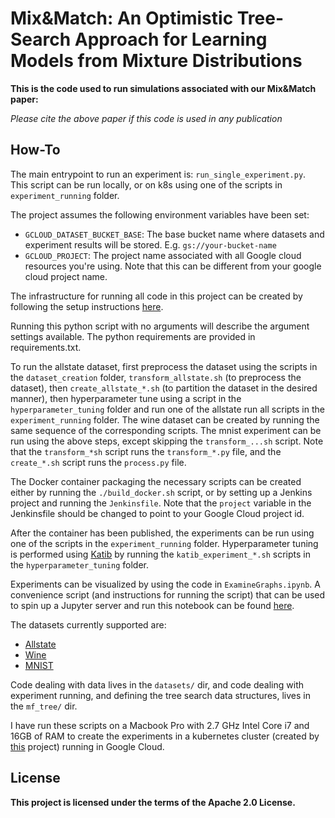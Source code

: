 # Mix&Match: An Optimistic Tree-Search Approach for Learning Models from Mixture Distributions

**This is the code used to run simulations associated with our Mix&Match paper:** <INSERT-LINK-HERE>
 
 _Please cite the above paper if this code is used in any publication_

## How-To

The main entrypoint to run an experiment is:
`run_single_experiment.py`. This script can be run locally,
or on k8s using one of the scripts in `experiment_running` folder.

The project assumes the following environment variables have been set:
- `GCLOUD_DATASET_BUCKET_BASE`: The base bucket name where datasets and experiment results will be stored. E.g. `gs://your-bucket-name`
- `GCLOUD_PROJECT`: The project name associated with all Google cloud resources you're using. Note that this can be different from your google cloud project name.

The infrastructure for running all code in this project can be created by
following the setup instructions [here](https://github.com/matthewfaw/mixnmatch-infrastructure).

Running this python script with no arguments will describe the argument
settings available. The python requirements are provided in requirements.txt.

To run the allstate dataset, first preprocess the dataset using the scripts in the
`dataset_creation` folder,
`transform_allstate.sh` (to preprocess the dataset), then `create_allstate_*.sh`
 (to partition the dataset in the desired manner),
then hyperparameter tune using a script in the `hyperparameter_tuning` folder and
run one of the allstate run all scripts in the `experiment_running`
folder.
The wine dataset can be created by running the same sequence of 
the corresponding scripts.  The mnist experiment can be run using the above
steps, except skipping the `transform_...sh` script. 
Note that the `transform_*sh` script runs the `transform_*.py` file, and the
`create_*.sh` script runs the `process.py` file.

The Docker container packaging the necessary scripts can be created
either by running the `./build_docker.sh` script, or by setting up a Jenkins
project and running the `Jenkinsfile`. Note that the `project` variable
in the Jenkinsfile should be changed to point to your Google Cloud project id.

After the container has been published, the experiments can be run using one
of the scripts in the `experiment_running` folder.  Hyperparameter tuning
is performed using [Katib](https://github.com/kubeflow/katib) by running the
`katib_experiment_*.sh` scripts in the `hyperparameter_tuning` folder.

Experiments can be visualized by using the code in `ExamineGraphs.ipynb`.
A convenience script (and instructions for running the script) that can be used to spin up a Jupyter server 
and run this notebook can be found
[here](https://github.com/matthewfaw/mixnmatch-infrastructure).

The datasets currently supported are:
- [Allstate](https://www.kaggle.com/c/allstate-purchase-prediction-challenge/data)
- [Wine](https://www.kaggle.com/dbahri/wine-ratings)
- [MNIST](https://pytorch.org/docs/stable/_modules/torchvision/datasets/mnist.html)

Code dealing with data lives in the `datasets/` dir, and code dealing with
experiment running, and defining the tree search data structures, lives in
the `mf_tree/` dir.

I have run these scripts on a Macbook Pro with 
2.7 GHz Intel Core i7 and 16GB of RAM to create the experiments in a kubernetes cluster
(created by [this](https://github.com/matthewfaw/mixnmatch-infrastructure) project)
running in Google Cloud.

## License

**This project is licensed under the terms of the Apache 2.0 License.**
